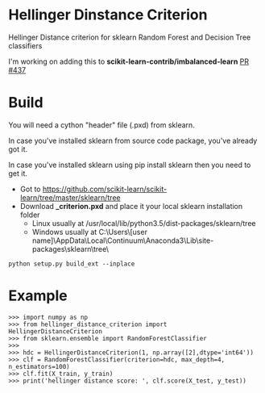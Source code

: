 # Hellinger Dinstance Criterion
Hellinger Distance criterion for sklearn Random Forest and Decision Tree classifiers 

I'm working on adding this to **scikit-learn-contrib/imbalanced-learn**
[PR #437](https://github.com/scikit-learn-contrib/imbalanced-learn/pull/437)

# Build 
You will need a cython "header" file (.pxd) from sklearn.

In case you've installed sklearn from source code package, you've already got it.

In case you've installed sklearn using pip install sklearn then you need to get it.

- Got to https://github.com/scikit-learn/scikit-learn/tree/master/sklearn/tree
- Download **_criterion.pxd** and place it your local sklearn installation folder
  - Linux usually at /usr/local/lib/python3.5/dist-packages/sklearn/tree
  - Windows usually at C:\Users\\[user name]\AppData\Local\Continuum\Anaconda3\Lib\site-packages\sklearn\tree\

```
python setup.py build_ext --inplace
```

# Example
```
>>> import numpy as np
>>> from hellinger_distance_criterion import HellingerDistanceCriterion
>>> from sklearn.ensemble import RandomForestClassifier
>>>
>>> hdc = HellingerDistanceCriterion(1, np.array([2],dtype='int64'))
>>> clf = RandomForestClassifier(criterion=hdc, max_depth=4, n_estimators=100)
>>> clf.fit(X_train, y_train)
>>> print('hellinger distance score: ', clf.score(X_test, y_test))
